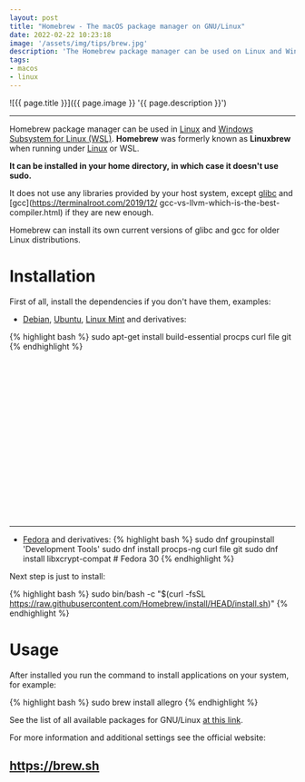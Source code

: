 ```yaml
---
layout: post
title: "Homebrew - The macOS package manager on GNU/Linux"
date: 2022-02-22 10:23:18
image: '/assets/img/tips/brew.jpg'
description: 'The Homebrew package manager can be used on Linux and Windows Subsystem for Linux (WSL).'
tags:
- macos
- linux
---
```


![{{ page.title }}]({{ page.image }} '{{ page.description }}')

---

Homebrew package manager can be used in [Linux](https://terminalroot.com/tags#linux) and [Windows Subsystem for Linux (WSL)](https://terminalroot.com/tags#windows). **Homebrew** was formerly known as **Linuxbrew** when running under [Linux](https://terminalroot.com/tags#linux) or WSL.

**It can be installed in your home directory, in which case it doesn't use sudo.**

It does not use any libraries provided by your host system, except [glibc](https://www.gnu.org/software/libc/) and [gcc](https://terminalroot.com/2019/12/ gcc-vs-llvm-which-is-the-best-compiler.html) if they are new enough.

Homebrew can install its own current versions of glibc and gcc for older Linux distributions.

# Installation
First of all, install the dependencies if you don't have them, examples:
+ [Debian](https://terminalroot.com/tags#debian), [Ubuntu](https://terminalroot.com/tags#ubuntu), [ Linux Mint](https://terminalroot.com/tags#mint) and derivatives:

{% highlight bash %}
sudo apt-get install build-essential procps curl file git
{% endhighlight %}


<!-- SQUARE - GAMES ROOT -->
<script async src="//pagead2.googlesyndication.com/pagead/js/adsbygoogle.js"></script>
<ins class="adsbygoogle"
style="display:inline-block;width:336px;height:280px"
data-ad-client="ca-pub-2838251107855362"
data-ad-slot="5351066970"></ins>
<script>
(adsbygoogle = window.adsbygoogle || []).push({});
</script>

---

+ [Fedora](https://terminalroot.com/tags#redhat) and derivatives:
{% highlight bash %}
sudo dnf groupinstall 'Development Tools'
sudo dnf install procps-ng curl file git
sudo dnf install libxcrypt-compat # Fedora 30
{% endhighlight %}

Next step is just to install:

{% highlight bash %}
sudo bin/bash -c "$(curl -fsSL https://raw.githubusercontent.com/Homebrew/install/HEAD/install.sh)"
{% endhighlight %}

# Usage
After installed you run the command to install applications on your system, for example:

{% highlight bash %}
sudo brew install allegro
{% endhighlight %}

See the list of all available packages for GNU/Linux [at this link](https://formulae.brew.sh/formula-linux/).

For more information and additional settings see the official website:
## <https://brew.sh>

